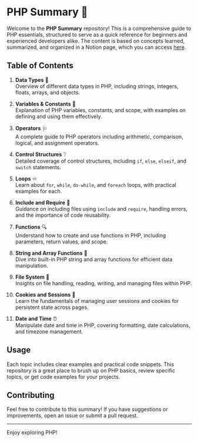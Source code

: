 # PHP Summary 📘

Welcome to the **PHP Summary** repository! This is a comprehensive guide to PHP essentials, structured to serve as a quick reference for beginners and experienced developers alike. The content is based on concepts learned, summarized, and organized in a Notion page, which you can access [here](https://www.notion.so/PHP-Summary-1293ec08c68c8026b39df42b11adac36). 

## Table of Contents

1. **Data Types** 🤔  
   Overview of different data types in PHP, including strings, integers, floats, arrays, and objects.

2. **Variables & Constants** 🧐  
   Explanation of PHP variables, constants, and scope, with examples on defining and using them effectively.

3. **Operators** 🩺  
   A complete guide to PHP operators including arithmetic, comparison, logical, and assignment operators.

4. **Control Structures** ❔  
   Detailed coverage of control structures, including `if`, `else`, `elseif`, and `switch` statements.

5. **Loops** ♾️  
   Learn about `for`, `while`, `do-while`, and `foreach` loops, with practical examples for each.

6. **Include and Require** 🔗  
   Guidance on including files using `include` and `require`, handling errors, and the importance of code reusability.

7. **Functions** 🔍  
   Understand how to create and use functions in PHP, including parameters, return values, and scope.

8. **String and Array Functions** 📜  
   Dive into built-in PHP string and array functions for efficient data manipulation.

9. **File System** 📂  
   Insights on file handling, reading, writing, and managing files within PHP.

10. **Cookies and Sessions** 🍪  
    Learn the fundamentals of managing user sessions and cookies for persistent state across pages.

11. **Date and Time** ⏰  
    Manipulate date and time in PHP, covering formatting, date calculations, and timezone management.

## Usage

Each topic includes clear examples and practical code snippets. This repository is a great place to brush up on PHP basics, review specific topics, or get code examples for your projects.

## Contributing

Feel free to contribute to this summary! If you have suggestions or improvements, open an issue or submit a pull request.

---

Enjoy exploring PHP!
